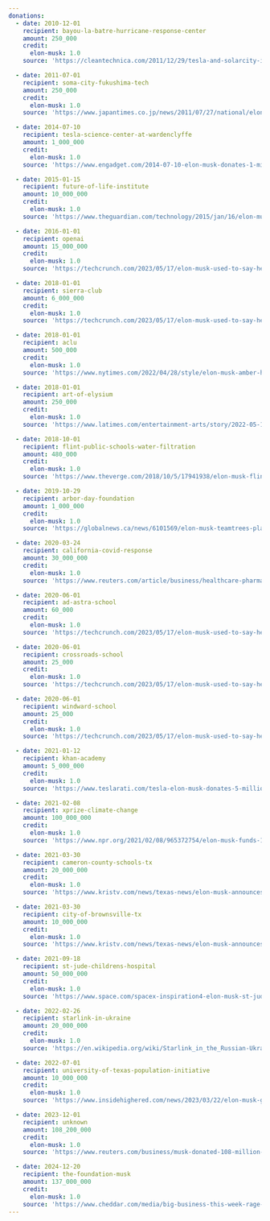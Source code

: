 ```yaml
---
donations:
  - date: 2010-12-01
    recipient: bayou-la-batre-hurricane-response-center
    amount: 250_000
    credit:
      elon-musk: 1.0
    source: 'https://cleantechnica.com/2011/12/29/tesla-and-solarcity-install-solar-on-disaster-relief-center-in-alabama/'

  - date: 2011-07-01
    recipient: soma-city-fukushima-tech
    amount: 250_000
    credit:
      elon-musk: 1.0
    source: 'https://www.japantimes.co.jp/news/2011/07/27/national/elon-musk-helps-build-solar-power-plant-in-tsunami-hit-area/'

  - date: 2014-07-10
    recipient: tesla-science-center-at-wardenclyffe
    amount: 1_000_000
    credit:
      elon-musk: 1.0
    source: 'https://www.engadget.com/2014-07-10-elon-musk-donates-1-million-to-tesla-museum.html'

  - date: 2015-01-15
    recipient: future-of-life-institute
    amount: 10_000_000
    credit:
      elon-musk: 1.0
    source: 'https://www.theguardian.com/technology/2015/jan/16/elon-musk-donates-10m-to-artificial-intelligence-research'

  - date: 2016-01-01
    recipient: openai
    amount: 15_000_000
    credit:
      elon-musk: 1.0
    source: 'https://techcrunch.com/2023/05/17/elon-musk-used-to-say-he-put-100m-in-openai-but-now-its-50m-here-are-the-receipts/'

  - date: 2018-01-01
    recipient: sierra-club
    amount: 6_000_000
    credit:
      elon-musk: 1.0
    source: 'https://techcrunch.com/2023/05/17/elon-musk-used-to-say-he-put-100m-in-openai-but-now-its-50m-here-are-the-receipts/'

  - date: 2018-01-01
    recipient: aclu
    amount: 500_000
    credit:
      elon-musk: 1.0
    source: 'https://www.nytimes.com/2022/04/28/style/elon-musk-amber-heard-johnny-depp-trial.html'

  - date: 2018-01-01
    recipient: art-of-elysium
    amount: 250_000
    credit:
      elon-musk: 1.0
    source: 'https://www.latimes.com/entertainment-arts/story/2022-05-17/amber-heard-aclu-elon-musk-art-of-elysium-charity'

  - date: 2018-10-01
    recipient: flint-public-schools-water-filtration
    amount: 480_000
    credit:
      elon-musk: 1.0
    source: 'https://www.theverge.com/2018/10/5/17941938/elon-musk-flint-water-crisis-donation-school-filtration'

  - date: 2019-10-29
    recipient: arbor-day-foundation
    amount: 1_000_000
    credit:
      elon-musk: 1.0
    source: 'https://globalnews.ca/news/6101569/elon-musk-teamtrees-planting/'

  - date: 2020-03-24
    recipient: california-covid-response
    amount: 30_000_000
    credit:
      elon-musk: 1.0
    source: 'https://www.reuters.com/article/business/healthcare-pharmaceuticals/tesla-ceo-says-bought-ventilators-in-china-for-us-idUSKBN21B19P'

  - date: 2020-06-01
    recipient: ad-astra-school
    amount: 60_000
    credit:
      elon-musk: 1.0
    source: 'https://techcrunch.com/2023/05/17/elon-musk-used-to-say-he-put-100m-in-openai-but-now-its-50m-here-are-the-receipts/'

  - date: 2020-06-01
    recipient: crossroads-school
    amount: 25_000
    credit:
      elon-musk: 1.0
    source: 'https://techcrunch.com/2023/05/17/elon-musk-used-to-say-he-put-100m-in-openai-but-now-its-50m-here-are-the-receipts/'

  - date: 2020-06-01
    recipient: windward-school
    amount: 25_000
    credit:
      elon-musk: 1.0
    source: 'https://techcrunch.com/2023/05/17/elon-musk-used-to-say-he-put-100m-in-openai-but-now-its-50m-here-are-the-receipts/'

  - date: 2021-01-12
    recipient: khan-academy
    amount: 5_000_000
    credit:
      elon-musk: 1.0
    source: 'https://www.teslarati.com/tesla-elon-musk-donates-5-million-khan-academy/'

  - date: 2021-02-08
    recipient: xprize-climate-change
    amount: 100_000_000
    credit:
      elon-musk: 1.0
    source: 'https://www.npr.org/2021/02/08/965372754/elon-musk-funds-100-million-xprize-for-pursuit-of-new-carbon-removal-ideas'

  - date: 2021-03-30
    recipient: cameron-county-schools-tx
    amount: 20_000_000
    credit:
      elon-musk: 1.0
    source: 'https://www.kristv.com/news/texas-news/elon-musk-announces-30m-donation-to-rgv-county-asks-people-to-move-to-starbase'

  - date: 2021-03-30
    recipient: city-of-brownsville-tx
    amount: 10_000_000
    credit:
      elon-musk: 1.0
    source: 'https://www.kristv.com/news/texas-news/elon-musk-announces-30m-donation-to-rgv-county-asks-people-to-move-to-starbase'

  - date: 2021-09-18
    recipient: st-jude-childrens-hospital
    amount: 50_000_000
    credit:
      elon-musk: 1.0
    source: 'https://www.space.com/spacex-inspiration4-elon-musk-st-jude-donation'

  - date: 2022-02-26
    recipient: starlink-in-ukraine
    amount: 20_000_000
    credit:
      elon-musk: 1.0
    source: 'https://en.wikipedia.org/wiki/Starlink_in_the_Russian-Ukrainian_War'

  - date: 2022-07-01
    recipient: university-of-texas-population-initiative
    amount: 10_000_000
    credit:
      elon-musk: 1.0
    source: 'https://www.insidehighered.com/news/2023/03/22/elon-musk-gave-10m-ut-austin-population-research'

  - date: 2023-12-01
    recipient: unknown
    amount: 108_200_000
    credit:
      elon-musk: 1.0
    source: 'https://www.reuters.com/business/musk-donated-108-million-tesla-shares-unnamed-charities-filing-shows-2025-01-02'

  - date: 2024-12-20
    recipient: the-foundation-musk
    amount: 137_000_000
    credit:
      elon-musk: 1.0
    source: 'https://www.cheddar.com/media/big-business-this-week-rage-over-rate-cuts/'
---
```

